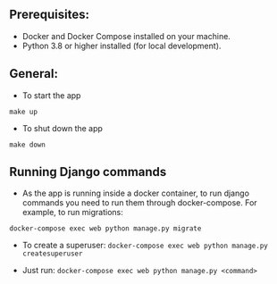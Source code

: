 ## Prerequisites:
- Docker and Docker Compose installed on your machine.
- Python 3.8 or higher installed (for local development).

## General:
- To start the app

`make up`

- To shut down the app

`make down`

## Running Django commands
- As the app is running inside a docker container, to run django commands you need to run them through docker-compose. For example, to run migrations:

```docker-compose exec web python manage.py migrate```

- To create a superuser:
```docker-compose exec web python manage.py createsuperuser```

- Just run:
```docker-compose exec web python manage.py <command>```
